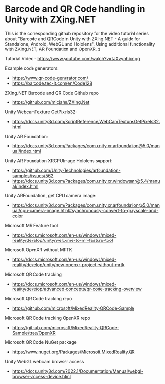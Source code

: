 # Barcode and QR Code handling in Unity with ZXing.NET

This is the corresponding github repository for the video tutorial series about "Barcode and QRCode in Unity with ZXing.NET - A guide for Standalone, Android, WebGL and Hololens". Using additional functionality with ZXing.NET, AR Foundation and OpenXR. :)

Tutorial Video - https://www.youtube.com/watch?v=tJXvynhbmpg

Example code generators:
- https://www.qr-code-generator.com/
- https://barcode.tec-it.com/en/Code128

ZXing.NET Barcode and QR Code Github repo:
- https://github.com/micjahn/ZXing.Net

Unity WebcamTexture GetPixels32:
- https://docs.unity3d.com/ScriptReference/WebCamTexture.GetPixels32.html

Unity AR Foundation:
- https://docs.unity3d.com/Packages/com.unity.xr.arfoundation@5.0/manual/index.html

Unity AR Foundation XRCPUImage Hololens support:
- https://github.com/Unity-Technologies/arfoundation-samples/issues/562
- https://docs.unity3d.com/Packages/com.unity.xr.windowsmr@5.4/manual/index.html

Unity ARFoundation, get CPU camera image:
- https://docs.unity3d.com/Packages/com.unity.xr.arfoundation@5.0/manual/cpu-camera-image.html#synchronously-convert-to-grayscale-and-color

Microsoft MR Feature tool
- https://docs.microsoft.com/en-us/windows/mixed-reality/develop/unity/welcome-to-mr-feature-tool

Microsoft OpenXR without MRTK
- https://docs.microsoft.com/en-us/windows/mixed-reality/develop/unity/new-openxr-project-without-mrtk

Microsoft QR Code tracking
- https://docs.microsoft.com/en-us/windows/mixed-reality/develop/advanced-concepts/qr-code-tracking-overview

Microsoft QR Code tracking repo
- https://github.com/microsoft/MixedReality-QRCode-Sample

Microsoft QR Code tracking OpenXR repo
- https://github.com/microsoft/MixedReality-QRCode-Sample/tree/OpenXR

Microsoft QR Code NuGet package
- https://www.nuget.org/Packages/Microsoft.MixedReality.QR

Unity WebGL webcam browser access
- https://docs.unity3d.com/2022.1/Documentation/Manual/webgl-browser-access-device.html
